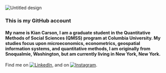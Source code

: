 
![Untitled design](https://user-images.githubusercontent.com/95309791/159109259-1f6d30fa-f7ad-4be4-8700-49d624372607.png)

### This is my GitHub account

#### My name is Kian Carson, I am a graduate student in the Quantitative Methods of Social Sciences (QMSS) program at Columbia University. My studies focus upon microeconomics, econometrics, geospatial information systems, and quantitative methods, I am originally from Snoqualmie, Washington, but am currently living in New York, New York.


Find me on [![LinkedIn][1.2]][1], and on [![Instagram][2.2]][2].

[1.2]: https://logodix.com/logo/1049774.png (Instagram logo)
[2.2]: https://raw.githubusercontent.com/MartinHeinz/MartinHeinz/master/linkedin-3-16.png (LinkedIn logo)


[1]: https://www.linkedin.com/in/kian-carson-27baa61a4/
[2]: https://www.instagram.com/cascade_kian/

